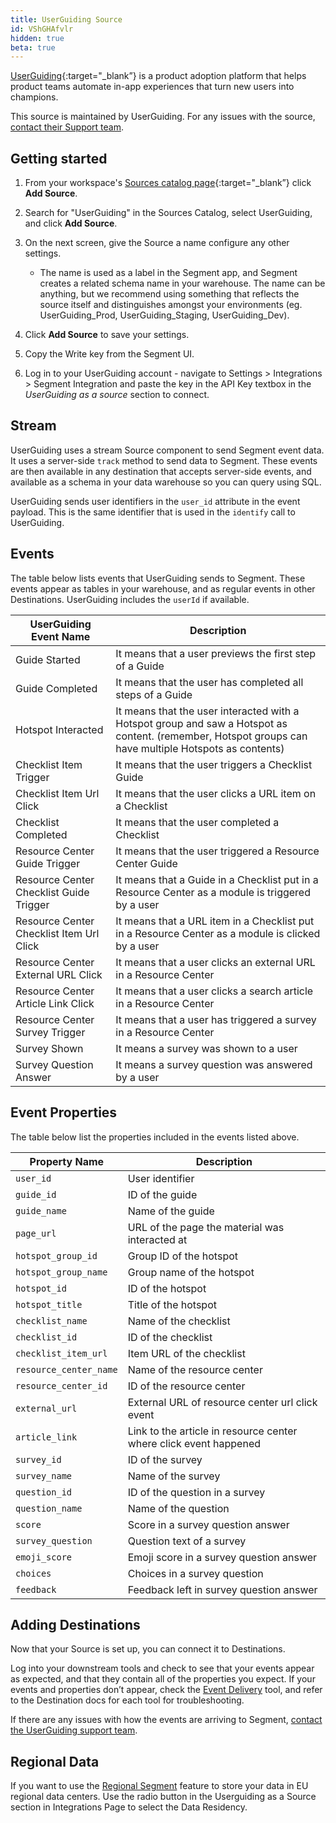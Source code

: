 ```yaml
---
title: UserGuiding Source
id: VShGHAfvlr
hidden: true
beta: true
---
```


[UserGuiding](https://userguiding.com/?utm_source=segmentio&utm_medium=docs&utm_campaign=partners){:target="_blank”} is a product adoption platform that helps product teams automate in-app experiences that turn new users into champions.


This source is maintained by UserGuiding. For any issues with the source, [contact their Support team](mailto:assist@userguiding.com).

## Getting started

1. From your workspace's [Sources catalog page](https://app.segment.com/goto-my-workspace/sources/catalog){:target="_blank”} click **Add Source**.
2. Search for "UserGuiding" in the Sources Catalog, select UserGuiding, and click **Add Source**.
3. On the next screen, give the Source a name configure any other settings.

   - The name is used as a label in the Segment app, and Segment creates a related schema name in your warehouse. The name can be anything, but we recommend using something that reflects the source itself and distinguishes amongst your environments (eg. UserGuiding_Prod, UserGuiding_Staging, UserGuiding_Dev).

4. Click **Add Source** to save your settings.
5. Copy the Write key from the Segment UI.
6. Log in to your UserGuiding account - navigate to Settings > Integrations > Segment Integration and paste the key in the API Key textbox in the *UserGuiding as a source* section to connect.

## Stream

UserGuiding uses a stream Source component to send Segment event data. It uses a server-side `track` method to send data to Segment. These events are then available in any destination that accepts server-side events, and available as a schema in your data warehouse so you can query using SQL.

UserGuiding sends user identifiers in the `user_id` attribute in the event payload. This is the same identifier that is used in the `identify` call to UserGuiding.

## Events

The table below lists events that UserGuiding sends to Segment. These events appear as tables in your warehouse, and as regular events in other Destinations. UserGuiding includes the `userId` if available.

| UserGuiding Event Name                                             | Description                                                                                                                                            |
| ------------------------------------------------------ | ------------------------------------------------------------------------------------------------------------------------------------------------------ |
| Guide Started           | It means that a user previews the first step of a Guide |
| Guide Completed         | It means that the user has completed all steps of a Guide  | 
| Hotspot Interacted         | It means that the user interacted with a Hotspot group and saw a Hotspot as content. (remember, Hotspot groups can have multiple Hotspots as contents)    | 
| Checklist Item Trigger | It means that the user triggers a Checklist Guide        | 
| Checklist Item Url Click        | It means that the user clicks a URL item on a Checklist      | 
| Checklist Completed | It means that the user completed a Checklist | 
| Resource Center Guide Trigger | It means that the user triggered a Resource Center Guide | 
| Resource Center Checklist Guide Trigger | It means that a Guide in a Checklist put in a Resource Center as a module is triggered by a user | 
| Resource Center Checklist Item Url Click | It means that a URL item in a Checklist put in a Resource Center as a module is clicked by a user | 
| Resource Center External URL Click | It means that a user clicks an external URL in a Resource Center | 
| Resource Center Article Link Click | It means that a user clicks a search article in a Resource Center | 
| Resource Center Survey Trigger | It means that a user has triggered a survey in a Resource Center | 
| Survey Shown | It means a survey was shown to a user | 
| Survey Question Answer | It means a survey question was answered by a user | 


## Event Properties

The table below list the properties included in the events listed above.

| Property Name   | Description               |
| --------------- | ------------------------- |
| `user_id`         | User identifier          | str |
| `guide_id`         |  ID of the guide         | int |
| `guide_name`        | Name of the guide          | str |
| `page_url`      | URL of the page the material was interacted at | str |
| `hotspot_group_id`        | Group ID of the hotspot           | int |
| `hotspot_group_name` | Group name of the hotspot | str |
| `hotspot_id` | ID of the hotspot | int |
| `hotspot_title` | Title of the hotspot| str |
| `checklist_name`          | Name of the checklist | str |
| `checklist_id`          | ID of the checklist | int |
| `checklist_item_url`          | Item URL of the checklist | str |
| `resource_center_name`          | Name of the resource center| str |
| `resource_center_id`          | ID of the resource center | int |
| `external_url`          | External URL of resource center url click event | str |
| `article_link`          | Link to the article in resource center where click event happened | str |
| `survey_id`          | ID of the survey | int |
| `survey_name`          | Name of the survey | str |
| `question_id`          | ID of the question in a survey | str |
| `question_name`          | Name of the question | str |
| `score`          | Score in a survey question answer | int |
| `survey_question`          | Question text of a survey | str |
| `emoji_score`          | Emoji score in a survey question answer | str |
| `choices`          | Choices in a survey question | str |
| `feedback`          | Feedback left in survey question answer | str |

## Adding Destinations

Now that your Source is set up, you can connect it to Destinations.

Log into your downstream tools and check to see that your events appear as expected, and that they contain all of the properties you expect. If your events and properties don’t appear, check the [Event Delivery](/docs/connections/event-delivery/) tool, and refer to the Destination docs for each tool for troubleshooting.

If there are any issues with how the events are arriving to Segment, [contact the UserGuiding support team](mailto:assist@userguiding.com).

## Regional Data

If you want to use the [Regional Segment](https://segment.com/docs/guides/regional-segment/) feature to store your data in EU regional data centers. Use the radio button in the Userguiding as a Source section in Integrations Page to select the Data Residency.
